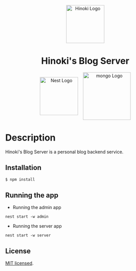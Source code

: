 <p align="center">
  <a href="http://nestjs.com/" target="blank"><img src="https://hinoki-su-github-io.vercel.app/static/Hinoki_logo.png" width="120" alt="Hinoki Logo" /></a>
</p>
<h1 align="center">
 Hinoki's Blog Server
</h1>

<p align="center">
  <a href="http://nestjs.com/" target="blank"><img src="https://nestjs.com/img/logo_text.svg" width="120" alt="Nest Logo" valign="middle"/></a> &nbsp;&nbsp;
  <a href="https://www.mongodb.com/" target="blank"><img src="https://webimages.mongodb.com/_com_assets/cms/kuyjf3vea2hg34taa-horizontal_default_slate_blue.svg?auto=format%252Ccompress"  width="150" alt="mongo Logo" valign="middle" /></a>
</p>

# Description

Hinoki's Blog Server is a personal blog backend service.

## Installation

```bash
$ npm install
```

## Running the app

- Running the admin app

```
nest start -w admin
```

- Running the server app

```
nest start -w server
```

## License

[MIT licensed](LICENSE).

